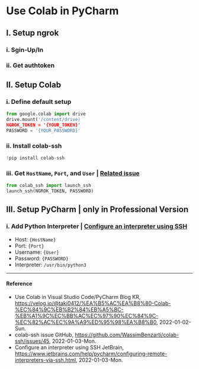 # Use Colab in PyCharm

## I. Setup ngrok
### i. Sgin-Up/In

### ii. Get authtoken

## II. Setup Colab
### i. Define default setup
```Python
from google.colab import drive
drive.mount('/content/drive)
NGROK_TOKEN = '{YOUR_TOKEN}'
PASSWORD = '{YOUR_PASSWORD}'
```

### ii. Install colab-ssh
```Python
!pip install colab-ssh
```

### iii. Get `HostName`, `Port`, and `User` | [Related issue](https://github.com/WassimBenzarti/colab-ssh/issues/45)
```Python
from colab_ssh import launch_ssh
launch_ssh(NGROK_TOKEN, PASSWORD)
```

## III. Setup PyCharm | **only in Professional Version**
### i. Add Python Interpreter | [Configure an interpreter using SSH](https://www.jetbrains.com/help/pycharm/configuring-remote-interpreters-via-ssh.html)
- Host: `{HostName}`
- Port: `{Port}`
- Username: `{User}`
- Password: `{PASSWORD}`
- Interpreter: `/usr/bin/python3`

----------

#### Reference
- Use Colab in Visual Studio Code/PyCharm Blog KR, https://velog.io/@taki0412/%EA%B5%AC%EA%B8%80-Colab-%EC%84%9C%EB%B2%84%EB%A5%BC-%EB%A1%9C%EC%BB%AC%EC%97%90%EC%84%9C-%EC%82%AC%EC%9A%A9%ED%95%98%EA%B8%B0, 2022-01-02-Sun.
- colab-ssh issue GitHub, https://github.com/WassimBenzarti/colab-ssh/issues/45, 2022-01-03-Mon.
- Configure an interpreter using SSH JetBrain, https://www.jetbrains.com/help/pycharm/configuring-remote-interpreters-via-ssh.html, 2022-01-03-Mon.
